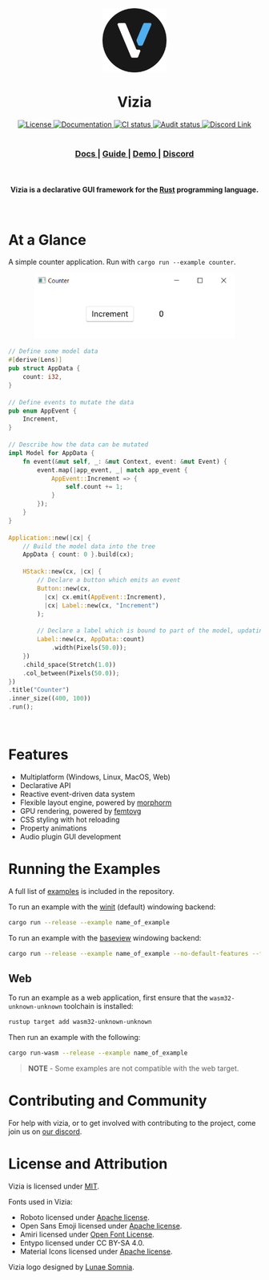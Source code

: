 <div align="center"><img src="./assets/branding/vizia-logo-01.png" width="128px" height="128px"/><h1>Vizia</h1></div>

<div align="center">
  <!-- License -->
  <a href="https://github.com/vizia/vizia/blob/main/LICENSE">
    <img src="https://img.shields.io/crates/l/vizia"
    alt="License" />
  </a>
  <!-- Docs -->
  <a href="https://docs.vizia.dev">
    <img src="https://img.shields.io/badge/docs-website-blue" 
      alt="Documentation" />
  </a>
  <!-- CI -->
  <a href="https://github.com/vizia/vizia/actions/workflows/build.ym">
    <img src="https://github.com/vizia/vizia/actions/workflows/build.yml/badge.svg"
      alt="CI status" />
  </a>
  <!-- docs (TODO) -->
  <!-- Audit -->
  <a href="https://github.com/vizia/vizia/actions/workflows/audit.yml">
    <img src="https://github.com/vizia/vizia/actions/workflows/audit.yml/badge.svg"
      alt="Audit status" />
  </a>
  <!-- Discord -->
  <a href="https://discord.gg/aNkTPsRm2w">
    <img src="https://img.shields.io/discord/791142189005537332.svg?label=&logo=discord&logoColor=ffffff&color=7389D8&labelColor=6A7EC2" 
      alt="Discord Link" />
  </a>
</div>

<!-- [![Crates.io](https://img.shields.io/crates/v/vizia)](https://crates.io/crates/vizia) -->
<!-- [![docs.rs](https://img.shields.io/badge/docs-website-blue)](https://docs.rs/vizia/) -->

<br/>

<div align="center">
  <h3>
    <a href="https://docs.vizia.dev/"> Docs </a>
    <span> | </span>
    <a href="https://book.vizia.dev/"> Guide </a>
    <span> | </span>
    <a href="https://demo.vizia.dev/"> Demo </a>
    <span> | </span>
    <a href="https://discord.gg/aNkTPsRm2w"> Discord </a>
  </h3>
</div>

<br/>

<h4 align="center">Vizia is a declarative GUI framework for the <a href="https://www.rust-lang.org/">Rust</a> programming language.</h4>

<br/>

# At a Glance
A simple counter application. Run with `cargo run --example counter`.

<!-- TODO - Replace with GIF? -->
<div align="center"><img src="./assets/images/counter.png" width="400px" height="130px"/></div>

```rust
// Define some model data
#[derive(Lens)]
pub struct AppData {
    count: i32,
}

// Define events to mutate the data
pub enum AppEvent {
    Increment,
}

// Describe how the data can be mutated
impl Model for AppData {
    fn event(&mut self, _: &mut Context, event: &mut Event) {
        event.map(|app_event, _| match app_event {
            AppEvent::Increment => {
                self.count += 1;
            }
        });
    }
}

Application::new(|cx| {
    // Build the model data into the tree
    AppData { count: 0 }.build(cx);

    HStack::new(cx, |cx| {
        // Declare a button which emits an event
        Button::new(cx, 
          |cx| cx.emit(AppEvent::Increment), 
          |cx| Label::new(cx, "Increment")
        );
        
        // Declare a label which is bound to part of the model, updating if it changes
        Label::new(cx, AppData::count)
            .width(Pixels(50.0));
    })
    .child_space(Stretch(1.0))
    .col_between(Pixels(50.0));
})
.title("Counter")
.inner_size((400, 100))
.run();
```

<br/>


# Features
 - Multiplatform (Windows, Linux, MacOS, Web)
 - Declarative API
 - Reactive event-driven data system
 - Flexible layout engine, powered by [morphorm](https://github.com/vizia/morphorm)
 - GPU rendering, powered by [femtovg](https://github.com/femtovg/femtovg)
 - CSS styling with hot reloading
 - Property animations
 - Audio plugin GUI development

# Running the Examples

A full list of [examples](https://github.com/vizia/vizia/tree/main/examples) is included in the repository.

To run an example with the [winit](https://github.com/rust-windowing/winit) (default) windowing backend:
```bash
cargo run --release --example name_of_example
```
To run an example with the [baseview](https://github.com/RustAudio/baseview) windowing backend:
```bash
cargo run --release --example name_of_example --no-default-features --features baseview
```

## Web
To run an example as a web application, first ensure that the `wasm32-unknown-unknown` toolchain is installed:
```bash
rustup target add wasm32-unknown-unknown
```
Then run an example with the following:
```bash
cargo run-wasm --release --example name_of_example
```
> **NOTE** - Some examples are not compatible with the web target.

<!-- ## Example Projects

Example projects go here... with pictures and stuff...

Vizia is also being used for the [Meadowlark project](https://github.com/MeadowlarkDAW/Meadowlark), an upcoming modern Digital Audio Workstation (DAW) built with Rust. -->

# Contributing and Community

For help with vizia, or to get involved with contributing to the project, come join us on [our discord](https://discord.gg/aNkTPsRm2w).

# License and Attribution
Vizia is licensed under [MIT](https://github.com/vizia/vizia/blob/main/LICENSE).

Fonts used in Vizia:
- Roboto licensed under [Apache license](http://www.apache.org/licenses/LICENSE-2.0).
- Open Sans Emoji licensed under [Apache license](http://www.apache.org/licenses/LICENSE-2.0).
- Amiri licensed under [Open Font License](https://scripts.sil.org/cms/scripts/page.php?site_id=nrsi&id=OFL).
- Entypo licensed under CC BY-SA 4.0.
- Material Icons licensed under [Apache license](https://github.com/google/material-design-icons/blob/master/LICENSE).


Vizia logo designed by [Lunae Somnia](https://github.com/LunaeSomnia).
